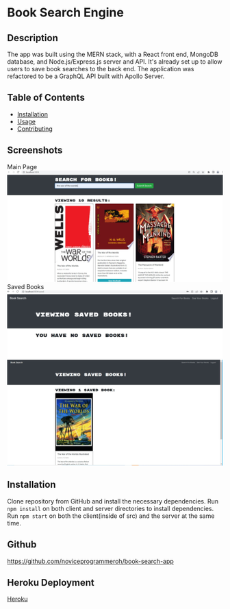 # Book Search Engine 


## Description 
The app was built using the MERN stack, with a React front end, MongoDB database, and Node.js/Express.js server and API. It's already set up to allow users to save book searches to the back end. The application was refactored to be a GraphQL API built with Apollo Server.

## Table of Contents
* [Installation](#installation)
* [Usage](#usage)
* [Contributing](#contributing)



## Screenshots
Main Page
<br>
![This is an image](/Assets/mainsearchpage.JPG)
Saved Books
![This is an image](/Assets/savedbookspaged.JPG)
<br>
![This is an image](/Assets/listofBooks.JPG)


## Installation 
Clone repository from GitHub and install the necessary dependencies. Run `npm install` on both client and server directories to install dependencies. Run `npm start` on both the client(inside of src) and the server at the same time.


## Github
https://github.com/noviceprogrammeroh/book-search-app

## Heroku Deployment
[Heroku](https://blooming-chamber-14554.herokuapp.com/)<br>
